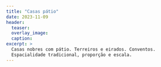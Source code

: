 ```yaml
---
title: "Casas pátio"
date: 2023-11-09
header:
  teaser:
  overlay_image:
  caption:
excerpt: >
  Casas nobres com pátio. Terreiros e eirados. Conventos.
  Espacialidade tradicional, proporção e escala.
---
```

